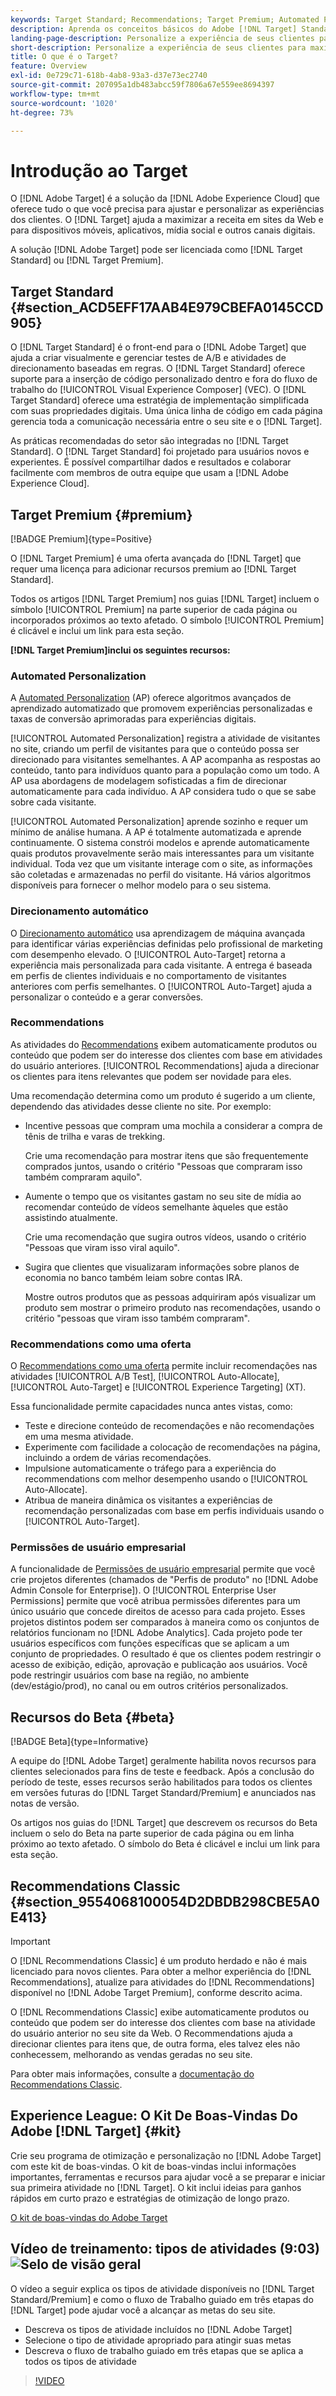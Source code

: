 ```yaml
---
keywords: Target Standard; Recommendations; Target Premium; Automated Personalization; direcionamento automático; direcionamento automático; permissões; o que é o adobe target;
description: Aprenda os conceitos básicos do Adobe [!DNL Target] Standard e do Adobe [!DNL Target] Premium.O  [!DNL Target] Premium inclui recursos avançados não disponíveis no produto padrão.
landing-page-description: Personalize a experiência de seus clientes para maximizar a receita em sites da Web e móveis, aplicativos, mídia social e outros canais digitais.
short-description: Personalize a experiência de seus clientes para maximizar a receita em sites da Web e móveis, aplicativos, mídia social e outros canais digitais.
title: O que é o Target?
feature: Overview
exl-id: 0e729c71-618b-4ab8-93a3-d37e73ec2740
source-git-commit: 207095a1db483abcc59f7806a67e559ee8694397
workflow-type: tm+mt
source-wordcount: '1020'
ht-degree: 73%

---
```


# Introdução ao Target

O [!DNL Adobe Target] é a solução da [!DNL Adobe Experience Cloud] que oferece tudo o que você precisa para ajustar e personalizar as experiências dos clientes. O [!DNL Target] ajuda a maximizar a receita em sites da Web e para dispositivos móveis, aplicativos, mídia social e outros canais digitais.

A solução [!DNL Adobe Target] pode ser licenciada como [!DNL Target Standard] ou [!DNL Target Premium].

## Target Standard {#section_ACD5EFF17AAB4E979CBEFA0145CCD905}

O [!DNL Target Standard] é o front-end para o [!DNL Adobe Target] que ajuda a criar visualmente e gerenciar testes de A/B e atividades de direcionamento baseadas em regras. O [!DNL Target Standard] oferece suporte para a inserção de código personalizado dentro e fora do fluxo de trabalho do [!UICONTROL Visual Experience Composer] (VEC). O [!DNL Target Standard] oferece uma estratégia de implementação simplificada com suas propriedades digitais. Uma única linha de código em cada página gerencia toda a comunicação necessária entre o seu site e o [!DNL Target].

As práticas recomendadas do setor são integradas no [!DNL Target Standard]. O [!DNL Target Standard] foi projetado para usuários novos e experientes. É possível compartilhar dados e resultados e colaborar facilmente com membros de outra equipe que usam a [!DNL Adobe Experience Cloud].

## Target Premium {#premium}

[!BADGE Premium]{type=Positive}

O [!DNL Target Premium] é uma oferta avançada do [!DNL Target] que requer uma licença para adicionar recursos premium ao [!DNL Target Standard].

Todos os artigos [!DNL Target Premium] nos guias [!DNL Target] incluem o símbolo [!UICONTROL Premium] na parte superior de cada página ou incorporados próximos ao texto afetado. O símbolo [!UICONTROL Premium] é clicável e inclui um link para esta seção.

**[!DNL Target Premium]inclui os seguintes recursos:**

### Automated Personalization

A [Automated Personalization](/help/main/c-activities/t-automated-personalization/automated-personalization.md#task_8AAF837796D74CF893CA2F88BA1491C9) (AP) oferece algoritmos avançados de aprendizado automatizado que promovem experiências personalizadas e taxas de conversão aprimoradas para experiências digitais.

[!UICONTROL Automated Personalization] registra a atividade de visitantes no site, criando um perfil de visitantes para que o conteúdo possa ser direcionado para visitantes semelhantes. A AP acompanha as respostas ao conteúdo, tanto para indivíduos quanto para a população como um todo. A AP usa abordagens de modelagem sofisticadas a fim de direcionar automaticamente para cada indivíduo. A AP considera tudo o que se sabe sobre cada visitante.

[!UICONTROL Automated Personalization] aprende sozinho e requer um mínimo de análise humana. A AP é totalmente automatizada e aprende continuamente. O sistema constrói modelos e aprende automaticamente quais produtos provavelmente serão mais interessantes para um visitante individual. Toda vez que um visitante interage com o site, as informações são coletadas e armazenadas no perfil do visitante. Há vários algoritmos disponíveis para fornecer o melhor modelo para o seu sistema.

### Direcionamento automático

O [Direcionamento automático](/help/main/c-activities/auto-target/auto-target-to-optimize.md) usa aprendizagem de máquina avançada para identificar várias experiências definidas pelo profissional de marketing com desempenho elevado. O [!UICONTROL Auto-Target] retorna a experiência mais personalizada para cada visitante. A entrega é baseada em perfis de clientes individuais e no comportamento de visitantes anteriores com perfis semelhantes. O [!UICONTROL Auto-Target] ajuda a personalizar o conteúdo e a gerar conversões.

### Recommendations

As atividades do [Recommendations](/help/main/c-recommendations/recommendations.md#concept_7556C8A4543942F2A77B13A29339C0C0) exibem automaticamente produtos ou conteúdo que podem ser do interesse dos clientes com base em atividades do usuário anteriores. [!UICONTROL Recommendations] ajuda a direcionar os clientes para itens relevantes que podem ser novidade para eles.

Uma recomendação determina como um produto é sugerido a um cliente, dependendo das atividades desse cliente no site. Por exemplo:

* Incentive pessoas que compram uma mochila a considerar a compra de tênis de trilha e varas de trekking.

  Crie uma recomendação para mostrar itens que são frequentemente comprados juntos, usando o critério &quot;Pessoas que compraram isso também compraram aquilo&quot;.

* Aumente o tempo que os visitantes gastam no seu site de mídia ao recomendar conteúdo de vídeos semelhante àqueles que estão assistindo atualmente.

  Crie uma recomendação que sugira outros vídeos, usando o critério &quot;Pessoas que viram isso viral aquilo&quot;.

* Sugira que clientes que visualizaram informações sobre planos de economia no banco também leiam sobre contas IRA.

  Mostre outros produtos que as pessoas adquiriram após visualizar um produto sem mostrar o primeiro produto nas recomendações, usando o critério &quot;pessoas que viram isso também compraram&quot;.

### Recommendations como uma oferta

O [Recommendations como uma oferta](/help/main/c-recommendations/recommendations-as-an-offer.md) permite incluir recomendações nas atividades [!UICONTROL A/B Test], [!UICONTROL Auto-Allocate], [!UICONTROL Auto-Target] e [!UICONTROL Experience Targeting] (XT).

Essa funcionalidade permite capacidades nunca antes vistas, como:

* Teste e direcione conteúdo de recomendações e não recomendações em uma mesma atividade.
* Experimente com facilidade a colocação de recomendações na página, incluindo a ordem de várias recomendações.
* Impulsione automaticamente o tráfego para a experiência do recommendations com melhor desempenho usando o [!UICONTROL Auto-Allocate].
* Atribua de maneira dinâmica os visitantes a experiências de recomendação personalizadas com base em perfis individuais usando o [!UICONTROL Auto-Target].

### Permissões de usuário empresarial

A funcionalidade de [Permissões de usuário empresarial](/help/main/administrating-target/c-user-management/property-channel/property-channel.md#concept_E396B16FA2024ADBA27BC056138F9838) permite que você crie projetos diferentes (chamados de &quot;Perfis de produto&quot; no [!DNL Adobe Admin Console for Enterprise]). O [!UICONTROL Enterprise User Permissions] permite que você atribua permissões diferentes para um único usuário que concede direitos de acesso para cada projeto. Esses projetos distintos podem ser comparados à maneira como os conjuntos de relatórios funcionam no [!DNL Adobe Analytics]. Cada projeto pode ter usuários específicos com funções específicas que se aplicam a um conjunto de propriedades. O resultado é que os clientes podem restringir o acesso de exibição, edição, aprovação e publicação aos usuários. Você pode restringir usuários com base na região, no ambiente (dev/estágio/prod), no canal ou em outros critérios personalizados.

## Recursos do Beta {#beta}

[!BADGE Beta]{type=Informative}

A equipe do [!DNL Adobe Target] geralmente habilita novos recursos para clientes selecionados para fins de teste e feedback. Após a conclusão do período de teste, esses recursos serão habilitados para todos os clientes em versões futuras do [!DNL Target Standard/Premium] e anunciados nas notas de versão.

Os artigos nos guias do [!DNL Target] que descrevem os recursos do Beta incluem o selo do Beta na parte superior de cada página ou em linha próximo ao texto afetado. O símbolo do Beta é clicável e inclui um link para esta seção.

## Recommendations Classic {#section_9554068100054D2DBDB298CBE5A0E413}

>[!IMPORTANT]
>
>O [!DNL Recommendations Classic] é um produto herdado e não é mais licenciado para novos clientes. Para obter a melhor experiência do [!DNL Recommendations], atualize para atividades do [!DNL Recommendations] disponível no [!DNL Adobe Target Premium], conforme descrito acima.

O [!DNL Recommendations Classic] exibe automaticamente produtos ou conteúdo que podem ser do interesse dos clientes com base na atividade do usuário anterior no seu site da Web. O Recommendations ajuda a direcionar clientes para itens que, de outra forma, eles talvez eles não conhecessem, melhorando as vendas geradas no seu site.

Para obter mais informações, consulte a [documentação do Recommendations Classic](/help/main/assets/adobe-recommendations-classic.pdf).

## Experience League: O Kit De Boas-Vindas Do Adobe [!DNL Target] {#kit}

Crie seu programa de otimização e personalização no [!DNL Adobe Target] com este kit de boas-vindas. O kit de boas-vindas inclui informações importantes, ferramentas e recursos para ajudar você a se preparar e iniciar sua primeira atividade no [!DNL Target]. O kit inclui ideias para ganhos rápidos em curto prazo e estratégias de otimização de longo prazo.

[O kit de boas-vindas do Adobe Target](https://expleague.azureedge.net/pdf/Adobe-Target-Welcome-Kit.pdf)

## Vídeo de treinamento: tipos de atividades (9:03) ![Selo de visão geral](/help/main/assets/overview.png)

O vídeo a seguir explica os tipos de atividade disponíveis no [!DNL Target Standard/Premium] e como o fluxo de Trabalho guiado em três etapas do [!DNL Target] pode ajudar você a alcançar as metas do seu site.

* Descreva os tipos de atividade incluídos no [!DNL Adobe Target]
* Selecione o tipo de atividade apropriado para atingir suas metas
* Descreva o fluxo de trabalho guiado em três etapas que se aplica a todos os tipos de atividade

>[!VIDEO](https://video.tv.adobe.com/v/17386)
